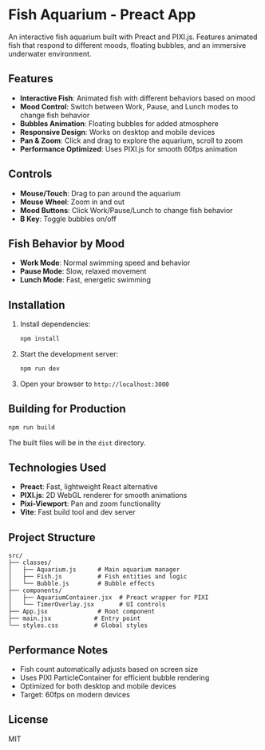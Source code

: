 # Fish Aquarium - Preact App

An interactive fish aquarium built with Preact and PIXI.js. Features animated fish that respond to different moods, floating bubbles, and an immersive underwater environment.

## Features

- **Interactive Fish**: Animated fish with different behaviors based on mood
- **Mood Control**: Switch between Work, Pause, and Lunch modes to change fish behavior
- **Bubbles Animation**: Floating bubbles for added atmosphere
- **Responsive Design**: Works on desktop and mobile devices
- **Pan & Zoom**: Click and drag to explore the aquarium, scroll to zoom
- **Performance Optimized**: Uses PIXI.js for smooth 60fps animation

## Controls

- **Mouse/Touch**: Drag to pan around the aquarium
- **Mouse Wheel**: Zoom in and out
- **Mood Buttons**: Click Work/Pause/Lunch to change fish behavior
- **B Key**: Toggle bubbles on/off

## Fish Behavior by Mood

- **Work Mode**: Normal swimming speed and behavior
- **Pause Mode**: Slow, relaxed movement
- **Lunch Mode**: Fast, energetic swimming

## Installation

1. Install dependencies:
   ```bash
   npm install
   ```

2. Start the development server:
   ```bash
   npm run dev
   ```

3. Open your browser to `http://localhost:3000`

## Building for Production

```bash
npm run build
```

The built files will be in the `dist` directory.

## Technologies Used

- **Preact**: Fast, lightweight React alternative
- **PIXI.js**: 2D WebGL renderer for smooth animations
- **Pixi-Viewport**: Pan and zoom functionality
- **Vite**: Fast build tool and dev server

## Project Structure

```
src/
├── classes/
│   ├── Aquarium.js      # Main aquarium manager
│   ├── Fish.js          # Fish entities and logic
│   └── Bubble.js        # Bubble effects
├── components/
│   ├── AquariumContainer.jsx  # Preact wrapper for PIXI
│   └── TimerOverlay.jsx       # UI controls
├── App.jsx              # Root component
├── main.jsx            # Entry point
└── styles.css          # Global styles
```

## Performance Notes

- Fish count automatically adjusts based on screen size
- Uses PIXI ParticleContainer for efficient bubble rendering
- Optimized for both desktop and mobile devices
- Target: 60fps on modern devices

## License

MIT